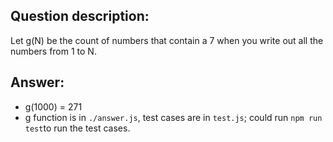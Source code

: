 ## Question description:
Let g(N) be the count of numbers that contain a 7 when you write out all the numbers from 1 to N.

## Answer:
- g(1000) = 271
- g function is in `./answer.js`, test cases are in `test.js`; could run `npm run test`to run the test cases.